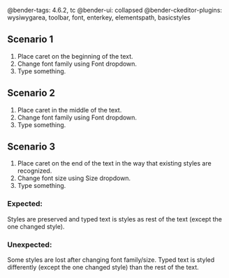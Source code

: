 @bender-tags: 4.6.2, tc
@bender-ui: collapsed
@bender-ckeditor-plugins: wysiwygarea, toolbar, font, enterkey, elementspath, basicstyles

## Scenario 1

1. Place caret on the beginning of the text.
1. Change font family using Font dropdown.
1. Type something.

## Scenario 2

1. Place caret in the middle of the text.
1. Change font family using Font dropdown.
1. Type something.

## Scenario 3

1. Place caret on the end of the text in the way that existing styles are recognized.
1. Change font size using Size dropdown.
1. Type something.

### Expected:
Styles are preserved and typed text is styles as rest of the text (except the one changed style).

### Unexpected:
Some styles are lost after changing font family/size. Typed text is styled differently
(except the one changed style) than the rest of the text.

